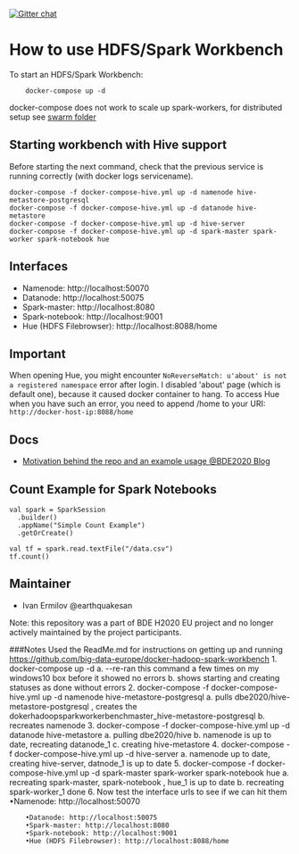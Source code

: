 [![Gitter chat](https://badges.gitter.im/gitterHQ/gitter.png)](https://gitter.im/big-data-europe/docker-hadoop-spark-workbench)

# How to use HDFS/Spark Workbench

To start an HDFS/Spark Workbench:
```
    docker-compose up -d
```

docker-compose does not work to scale up spark-workers, for distributed setup see [swarm folder](./swarm) 

## Starting workbench with Hive support

Before starting the next command, check that the previous service is running correctly (with docker logs servicename).
```
docker-compose -f docker-compose-hive.yml up -d namenode hive-metastore-postgresql
docker-compose -f docker-compose-hive.yml up -d datanode hive-metastore
docker-compose -f docker-compose-hive.yml up -d hive-server
docker-compose -f docker-compose-hive.yml up -d spark-master spark-worker spark-notebook hue
```

## Interfaces

* Namenode: http://localhost:50070
* Datanode: http://localhost:50075
* Spark-master: http://localhost:8080
* Spark-notebook: http://localhost:9001
* Hue (HDFS Filebrowser): http://localhost:8088/home

## Important

When opening Hue, you might encounter ```NoReverseMatch: u'about' is not a registered namespace``` error after login. I disabled 'about' page (which is default one), because it caused docker container to hang. To access Hue when you have such an error, you need to append /home to your URI: ```http://docker-host-ip:8088/home```

## Docs
* [Motivation behind the repo and an example usage @BDE2020 Blog](http://www.big-data-europe.eu/scalable-sparkhdfs-workbench-using-docker/)

## Count Example for Spark Notebooks
```
val spark = SparkSession
  .builder()
  .appName("Simple Count Example")
  .getOrCreate()

val tf = spark.read.textFile("/data.csv")
tf.count()
```

## Maintainer
* Ivan Ermilov @earthquakesan

Note: this repository was a part of BDE H2020 EU project and no longer actively maintained by the project participants. 


###Notes
Used the ReadMe.md for instructions on getting up and running
https://github.com/big-data-europe/docker-hadoop-spark-workbench
	1.  docker-compose up -d
		a. --re-ran this command a few times on my windows10 box before it showed no errors
		b. shows starting and creating statuses as done without errors
	2. docker-compose -f docker-compose-hive.yml up -d namenode hive-metastore-postgresql
		a. pulls dbe2020/hive-metastore-postgresql , creates the dokerhadoopsparkworkerbenchmaster_hive-metastore-postgresql
		b. recreates namenode
	3. docker-compose -f docker-compose-hive.yml up -d datanode hive-metastore
		a. pulling dbe2020/hive
		b. namenode is up to date, recreating datanode_1
		c. creating hive-metastore
	4. docker-compose -f docker-compose-hive.yml up -d hive-server
		a. namenode up to date, creating hive-server, datnode_1 is up to date
	5. docker-compose -f docker-compose-hive.yml up -d spark-master spark-worker spark-notebook hue
		a. recreating spark-master, spark-notebook , hue_1 is up to date
		b. recreating spark-worker_1 done
	6. Now test the interface urls to see if we can hit them
		•Namenode: http://localhost:50070
		
		•Datanode: http://localhost:50075
		•Spark-master: http://localhost:8080
		•Spark-notebook: http://localhost:9001
		•Hue (HDFS Filebrowser): http://localhost:8088/home

